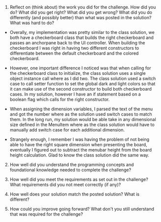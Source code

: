 1. Reflect on (think about) the work you did for the challenge. How did you do? What did you get right? What did you get wrong? What did you do differently (and possibly better) than what was posted in the solution? What was hard to do?
  * Overally, my implementation was pretty similar to the class solution, we both have a checkerboard class that builds the right checkerboard and passes an anchorpane back to the UI controller. When building the checkerboard I was right in having two different constructors to differentiate between the default checkerboard and the colored checkerboard. 

  * However, one important difference I noticed was that when calling for the checkerboard class to initialize, the class solution uses a single object instance call where as I did two. The class solution used a switch case to call setter function to set the global dark and light colors so that it can make use of the second constructor to build both checkerboard cases. In my solution, however I have an if statement based on a boolean flag which calls for the right constructor.

  * When assigning the dimension variables, I parsed the text of the menu and got the number where as the solution used switch cases to match them. In the long run, my solution would be able take in any dimensional size defined in the MenuItem where as the class solution would have to manually add switch case for each additional dimension. 

  * Strangely enough, I remember I was having the problem of not being able to have the right square dimension when presenting the board, eventually I figured out to subtract the menubar height from the board height calculation. Glad to know the class solution did the same way.

2. How well did you understand the programming concepts and foundational knowledge needed to complete the challenge?


3. How well did you meet the requirements as set out in the challenge? What requirements did you not meet correctly (if any)?

4. How well does your solution match the posted solution? What is different?

5. How could you improve going forward? What don't you still understand that was required for the challenge?
